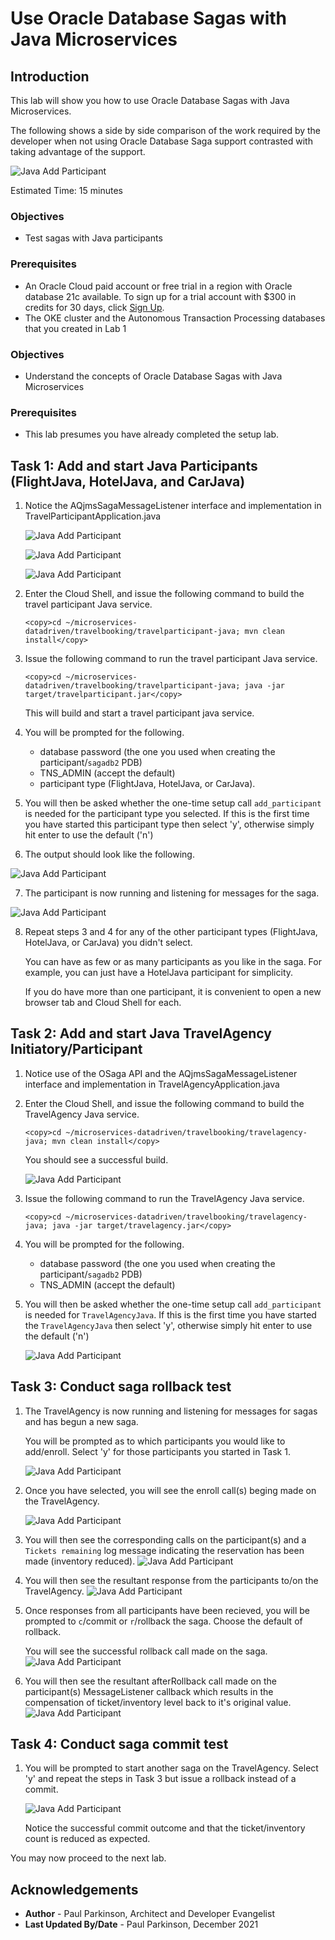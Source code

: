 # Use Oracle Database Sagas with Java Microservices

## Introduction

This lab will show you how to use Oracle Database Sagas with Java Microservices.

The following shows a side by side comparison of the work required by the developer when not using Oracle Database Saga support contrasted with taking advantage of the support.

   ![Java Add Participant](./images/javacodecomparison.png " ")

Estimated Time:  15 minutes

### Objectives

-   Test sagas with Java participants

### Prerequisites

* An Oracle Cloud paid account or free trial in a region with Oracle database 21c available. To sign up for a trial account with $300 in credits for 30 days, click [Sign Up](http://oracle.com/cloud/free).
* The OKE cluster and the Autonomous Transaction Processing databases that you created in Lab 1

### Objectives

-   Understand the concepts of Oracle Database Sagas with Java Microservices

### Prerequisites

- This lab presumes you have already completed the setup lab.

## Task 1: Add and start Java Participants (FlightJava, HotelJava, and CarJava)
       
1. Notice the AQjmsSagaMessageListener interface and implementation in TravelParticipantApplication.java

   ![Java Add Participant](./images/AQJmsSagaMessageListener.png " ")
   
   ![Java Add Participant](./images/AQJmsSagaMessageListener-methods.png " ")
   
   ![Java Add Participant](./images/javasagamessagelistnerimpl.png " ")
   
2.    Enter the Cloud Shell, and issue the following command to build the travel participant Java service.

        ```
        <copy>cd ~/microservices-datadriven/travelbooking/travelparticipant-java; mvn clean install</copy>
        ```

3.    Issue the following command to run the travel participant Java service.

        ```
        <copy>cd ~/microservices-datadriven/travelbooking/travelparticipant-java; java -jar target/travelparticipant.jar</copy>
        ```

      This will build and start a travel participant java service.

4.    You will be prompted for the following.
        - database password (the one you used when creating the participant/`sagadb2` PDB)
        - TNS_ADMIN (accept the default)
        - participant type (FlightJava, HotelJava, or CarJava).

5.    You will then be asked whether the one-time setup call `add_participant` is needed for the participant type you selected. 
If this is the first time you have started this participant type then select 'y', otherwise simply hit enter to use the default ('n')

6.    The output should look like the following.

   ![Java Add Participant](./images/addhotejavaparticipant.png " ")
   
7.   The participant is now running and listening for messages for the saga.

   ![Java Add Participant](./images/listeningformessageshoteljava.png " ")
   
8.   Repeat steps 3 and 4 for any of the other participant types (FlightJava, HotelJava, or CarJava) you didn't select. 

     You can have as few or as many participants as you like in the saga. 
     For example, you can just have a HotelJava participant for simplicity.
    
     If you do have more than one participant, it is convenient to open a new browser tab and Cloud Shell for each.
   
## Task 2: Add and start Java TravelAgency Initiatory/Participant

1.    Notice use of the OSaga API and the AQjmsSagaMessageListener interface and implementation in TravelAgencyApplication.java

2.    Enter the Cloud Shell, and issue the following command to build the TravelAgency Java service.

        ```
        <copy>cd ~/microservices-datadriven/travelbooking/travelagency-java; mvn clean install</copy>
        ```
      You should see a successful build.
      
      ![Java Add Participant](./images/travelagencybuildsuccess.png " ")

3.    Issue the following command to run the TravelAgency Java service.

        ```
        <copy>cd ~/microservices-datadriven/travelbooking/travelagency-java; java -jar target/travelagency.jar</copy>
        ```

4.    You will be prompted for the following.
        - database password (the one you used when creating the participant/`sagadb2` PDB)
        - TNS_ADMIN (accept the default)

5.    You will then be asked whether the one-time setup call `add_participant` is needed for `TravelAgencyJava`. 
      If this is the first time you have started the `TravelAgencyJava` then select 'y', otherwise simply hit enter to use the default ('n')
      
      ![Java Add Participant](./images/addtravelagencyparticipant.png " ")

## Task 3: Conduct saga rollback test

1.    The TravelAgency is now running and listening for messages for sagas and has begun a new saga.  

      You will be prompted as to which participants you would like to add/enroll. Select 'y' for those participants you started in Task 1.
   
      ![Java Add Participant](./images/beginandenroll.png " ")
   
2.    Once you have selected, you will see the enroll call(s) beging made on the TravelAgency.
      
      ![Java Add Participant](./images/beginandenrollsuccessful.png " ")
 
3.    You will then see the corresponding calls on the participant(s) and a `Tickets remaining` log message indicating the reservation has been made (inventory reduced).
      ![Java Add Participant](./images/requestreceivedonhoteljava.png " ")
 
4.    You will then see the resultant response from the participants to/on the TravelAgency.
      ![Java Add Participant](./images/responsefromhoteljava.png " ")
 
5.    Once responses from all participants have been recieved, you will be prompted to `c`/commit or `r`/rollback the saga. Choose the default of rollback.  

      You will see the successful rollback call made on the saga.
      ![Java Add Participant](./images/abortsagasent.png " ")
 
6.    You will then see the resultant afterRollback call made on the participant(s) MessageListener callback which results in the compensation of ticket/inventory level back to it's original value.
      ![Java Add Participant](./images/abortsagaonhoteljava.png " ")

## Task 4: Conduct saga commit test

1.    You will be prompted to start another saga on the TravelAgency. Select 'y' and repeat the steps in Task 3 but issue a rollback instead of a commit.
   
      ![Java Add Participant](./images/startanothersaga.png " ")

      Notice the successful commit outcome and that the ticket/inventory count is reduced as expected.
      
You may now proceed to the next lab.

## Acknowledgements
* **Author** - Paul Parkinson, Architect and Developer Evangelist
* **Last Updated By/Date** - Paul Parkinson, December 2021

